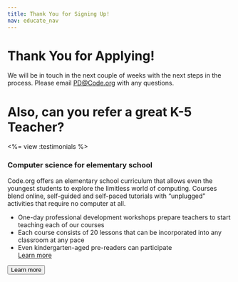 ```yaml
---
title: Thank You for Signing Up!
nav: educate_nav
---
```


# Thank You for Applying!

We will be in touch in the next couple of weeks with the next steps in the process. Please email [PD@Code.org](mailto:pd@code.org) with any questions.

# Also, can you refer a great K-5 Teacher?

<%= view :testimonials %>

### Computer science for elementary school

Code.org offers an elementary school curriculum that allows even the youngest students to explore the limitless world of computing. Courses blend online, self-guided and self-paced tutorials with “unplugged” activities that require no computer at all.

- One-day professional development workshops prepare teachers to start teaching each of our courses
- Each course consists of 20 lessons that can be incorporated into any classroom at any pace
- Even kindergarten-aged pre-readers can participate<br />
[Learn more](/k5)

[<button>Learn more</button>](/k5)

<!-- Facebook Conversion Code for Teacher Signup -->
<script>(function() {
var _fbq = window._fbq || (window._fbq = []);
if (!_fbq.loaded) {
var fbds = document.createElement('script');
fbds.async = true;
fbds.src = '//connect.facebook.net/en_US/fbds.js';
var s = document.getElementsByTagName('script')[0];
s.parentNode.insertBefore(fbds, s);
_fbq.loaded = true;
}
})();
window._fbq = window._fbq || [];
window._fbq.push(['track', '6023436586161', {'value':'0.01','currency':'USD'}]);
</script>
<noscript><img height="1" width="1" alt="" style="display:none" src="https://www.facebook.com/tr?ev=6023436586161&amp;cd[value]=0.01&amp;cd[currency]=USD&amp;noscript=1" /></noscript>